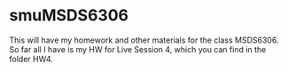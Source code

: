 # smuMSDS6306

This will have my homework and other materials for the class MSDS6306. So far all I have is my HW for Live Session 4, which you can find in the folder HW4.
